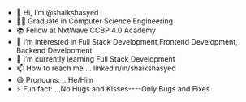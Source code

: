 - 👋 Hi, I’m @shaikshasyed
- 🧑‍🎓 Graduate in Computer Science Engineering
- 📚 Fellow at NxtWave CCBP 4.0 Academy
- 👀 I’m interested in Full Stack Development,Frontend Development, Backend Develpoment
- 🌱 I’m currently learning Full Stack Development
- 📫 How to reach me ... linkedin/in/shaikshasyed
- 😄 Pronouns: ...He/Him
- ⚡ Fun fact: ...No Hugs and Kisses----Only Bugs and Fixes

<!---
shaikshasyed/shaikshasyed is a ✨ special ✨ repository because its `README.md` (this file) appears on your GitHub profile.
You can click the Preview link to take a look at your changes.
--->
